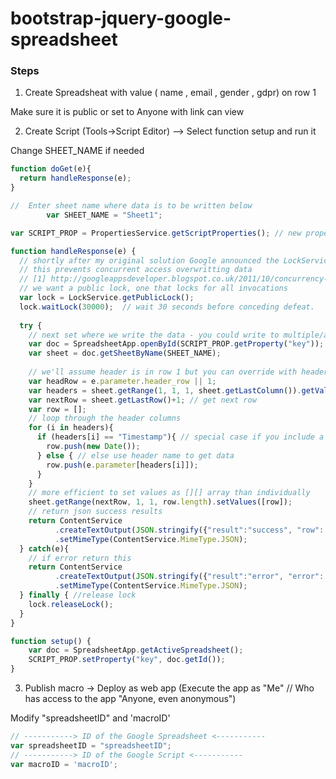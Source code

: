 # bootstrap-jquery-google-spreadsheet

### Steps

1. Create Spreadsheat with value ( name , email , gender , gdpr) on row 1

Make sure it is public or set to Anyone with link can view 

2. Create Script (Tools->Script Editor) --> Select function setup and run it

Change SHEET_NAME if needed

```js
function doGet(e){
  return handleResponse(e);
}

//  Enter sheet name where data is to be written below
        var SHEET_NAME = "Sheet1";

var SCRIPT_PROP = PropertiesService.getScriptProperties(); // new property service

function handleResponse(e) {
  // shortly after my original solution Google announced the LockService[1]
  // this prevents concurrent access overwritting data
  // [1] http://googleappsdeveloper.blogspot.co.uk/2011/10/concurrency-and-google-apps-script.html
  // we want a public lock, one that locks for all invocations
  var lock = LockService.getPublicLock();
  lock.waitLock(30000);  // wait 30 seconds before conceding defeat.
  
  try {
    // next set where we write the data - you could write to multiple/alternate destinations
    var doc = SpreadsheetApp.openById(SCRIPT_PROP.getProperty("key"));
    var sheet = doc.getSheetByName(SHEET_NAME);
    
    // we'll assume header is in row 1 but you can override with header_row in GET/POST data
    var headRow = e.parameter.header_row || 1;
    var headers = sheet.getRange(1, 1, 1, sheet.getLastColumn()).getValues()[0];
    var nextRow = sheet.getLastRow()+1; // get next row
    var row = []; 
    // loop through the header columns
    for (i in headers){
      if (headers[i] == "Timestamp"){ // special case if you include a 'Timestamp' column
        row.push(new Date());
      } else { // else use header name to get data
        row.push(e.parameter[headers[i]]);
      }
    }
    // more efficient to set values as [][] array than individually
    sheet.getRange(nextRow, 1, 1, row.length).setValues([row]);
    // return json success results
    return ContentService
          .createTextOutput(JSON.stringify({"result":"success", "row": nextRow}))
          .setMimeType(ContentService.MimeType.JSON);
  } catch(e){
    // if error return this
    return ContentService
          .createTextOutput(JSON.stringify({"result":"error", "error": e}))
          .setMimeType(ContentService.MimeType.JSON);
  } finally { //release lock
    lock.releaseLock();
  }
}

function setup() {
    var doc = SpreadsheetApp.getActiveSpreadsheet();
    SCRIPT_PROP.setProperty("key", doc.getId());
}

```

3. Publish macro -> Deploy as web app (Execute the app as "Me" // Who has access to the app "Anyone, even anonymous") 

Modify "spreadsheetID" and 'macroID'

```js
// -----------> ID of the Google Spreadsheet <-----------
var spreadsheetID = "spreadsheetID";
// -----------> ID of the Google Script <-----------
var macroID = 'macroID';
```
